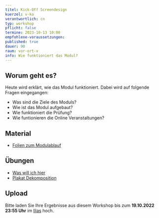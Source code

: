 ```yaml
---
titel: Kick-Off Screendesign
kuerzel: v-ko
verantwortlich: cn
typ: workshop
pflicht: false
termine: 2023-10-13 10:00
empfohlene-voraussetzungen: 
published: true
dauer: 90
raum: vor-ort-v
info: Wie funktioniert das Modul?
---
```



## Worum geht es?

Heute wird erklärt, wie das Modul funktioniert. Dabei wird auf folgende Fragen eingegangen:
- Was sind die Ziele des Moduls?
- Wie ist das Modul aufgebaut?
- Wie funktioniert die Prüfung?
- Wie funtionieren die Online Veranstaltungen?


## Material
* [Folien zum Modulablauf](https://cnoss.github.io/slides/presentations/screendesign/about-screendesign/)


## Übungen
* [Was will ich hier](https://th-koeln.github.io/mi-bachelor-screendesign/assignments/kick-off-was-will-ich-hier/)
* [Plakat Dekomposition](https://th-koeln.github.io/mi-bachelor-screendesign/assignments/kick-off-plakat-dekomposition/)


## Upload

Bitte laden Sie Ihre Ergebnisse aus diesem Workshop bis zum **19.10.2022 23:55 Uhr** im [Ilias](https://ilias.th-koeln.de/ilias.php?baseClass=ilExerciseHandlerGUI&ref_id=2526402&cmd=showOverview) hoch.

